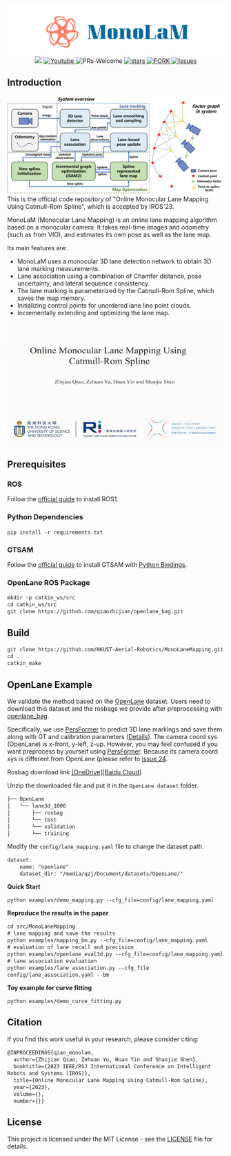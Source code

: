 <div align="center">
    <img src="docs/mono_lam.png" alt="MonoLaM">
</div>
<div align="center">
<a href="https://arxiv.org/abs/2307.11653"><img src="https://img.shields.io/badge/arXiv-2307.11653-004088.svg"/></a>
<a href="https://www.youtube.com/watch?v=9aHNV3TQ6xw">
<img alt="Youtube" src="https://img.shields.io/badge/Video-Youtube-red"/>
</a>
<a ><img alt="PRs-Welcome" src="https://img.shields.io/badge/PRs-Welcome-red" /></a>
<a href="https://github.com/HKUST-Aerial-Robotics/MonoLaneMapping/stargazers">
<img alt="stars" src="https://img.shields.io/github/stars/qiaozhijian/RoboArxiv" />
</a>
<a href="https://github.com/HKUST-Aerial-Robotics/MonoLaneMapping/network/members">
<img alt="FORK" src="https://img.shields.io/github/forks/qiaozhijian/RoboArxiv?color=FF8000" />
</a>
<a href="https://github.com/HKUST-Aerial-Robotics/MonoLaneMapping/issues">
<img alt="Issues" src="https://img.shields.io/github/issues/qiaozhijian/RoboArxiv?color=0088ff"/>
</a>
</div>

## Introduction
![overview](./docs/system.png)
This is the official code repository of "Online Monocular Lane Mapping Using Catmull-Rom Spline", which is accepted by IROS'23.

MonoLaM (Monocular Lane Mapping) is an online lane mapping algorithm based on a monocular camera. It takes real-time images and odometry (such as from VIO), and estimates its own pose as well as the lane map. 

Its main features are:
+ MonoLaM uses a monocular 3D lane detection network to obtain 3D lane marking measurements.
+ Lane association using a combination of Chamfer distance, pose uncertainty, and lateral sequence consistency.
+ The lane marking is parameterized by the Catmull-Rom Spline, which saves the map memory.
+ Initializing control points for unordered lane line point clouds.
+ Incrementally extending and optimizing the lane map.

<div align="center">
    <img src="./docs/demo.gif" alt="example">
</div>

## Prerequisites
### ROS
Follow the [official guide](http://wiki.ros.org/ROS/Installation) to install ROS1.
### Python Dependencies
```
pip install -r requirements.txt
```
### GTSAM
Follow the [official guide](https://gtsam.org/get_started/) to install GTSAM with [Python Bindings](https://github.com/borglab/gtsam/blob/develop/python/README.md).
### OpenLane ROS Package
```angular2html
mkdir -p catkin_ws/src
cd catkin_ws/src
git clone https://github.com/qiaozhijian/openlane_bag.git
```
## Build
```angular2html
git clone https://github.com/HKUST-Aerial-Robotics/MonoLaneMapping.git
cd ..
catkin_make
```

## OpenLane Example
We validate the method based on the [OpenLane](https://github.com/OpenDriveLab/OpenLane) dataset. Users need to download this dataset and the rosbags we provide after preprocessing with [openlane_bag](https://github.com/qiaozhijian/openlane_bag.git).

Specifically, we use [PersFormer](https://github.com/OpenDriveLab/PersFormer_3DLane) to predict 3D lane markings and save them along with GT and calibration parameters ([Details](docs/annotation.md)). The camera coord sys (OpenLane) is x-front, y-left, z-up. 
However, you may feel confused if you want preprocess by yourself using [PersFormer](https://github.com/OpenDriveLab/PersFormer_3DLane). Because its camera coord sys is different from OpenLane (please refer to [issue 24](https://github.com/OpenDriveLab/OpenLane/issues/24).

Rosbag download link [[OneDrive]](https://hkustconnect-my.sharepoint.com/:u:/g/personal/zqiaoac_connect_ust_hk/EQxCBwl1Wc5Foq1wNOJ7ZKQBrNik0GK_qa7qEed_zrbGmQ?e=bYSYvk)[[Baidu Cloud]](https://pan.baidu.com/s/1Hrd8ashoiB4_f0B-iz6OHQ?pwd=2023)

Unzip the downloaded file and put it in the `OpenLane dataset` folder.
```angular2html
├── OpenLane
│   └── lane3d_1000
│       ├── rosbag
│       └── test
│       └── validation
│       └── training
```
Modify the `config/lane_mapping.yaml` file to change the dataset path.
```angular2html
dataset:
    name: "openlane"
    dataset_dir: "/media/qzj/Document/datasets/OpenLane/"
```
**Quick Start**
```
python examples/demo_mapping.py --cfg_file=config/lane_mapping.yaml
```
**Reproduce the results in the paper**
```
cd src/MonoLaneMapping
# lane mapping and save the results
python examples/mapping_bm.py --cfg_file=config/lane_mapping.yaml
# evaluation of lane recall and precision
python examples/openlane_eval3d.py --cfg_file=config/lane_mapping.yaml
# lane association evaluation
python examples/lane_association.py --cfg_file config/lane_association.yaml --bm
```
**Toy example for curve fitting**
```
python examples/demo_curve_fitting.py
```
## Citation
If you find this work useful in your research, please consider citing:
```
@INPROCEEDINGS{qiao_monolam,
  author={Zhijian Qiao, Zehuan Yu, Huan Yin and Shaojie Shen},
  booktitle={2023 IEEE/RSJ International Conference on Intelligent Robots and Systems (IROS)}, 
  title={Online Monocular Lane Mapping Using Catmull-Rom Spline}, 
  year={2023},
  volume={},
  number={}}
```

## License
This project is licensed under the MIT License - see the [LICENSE](LICENSE) file for details.